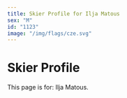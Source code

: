 ```yaml
---
title: Skier Profile for Ilja Matous
sex: "M"
id: "1123"
image: "/img/flags/cze.svg" 
---
```


# Skier Profile

This page is for: Ilja Matous.
    